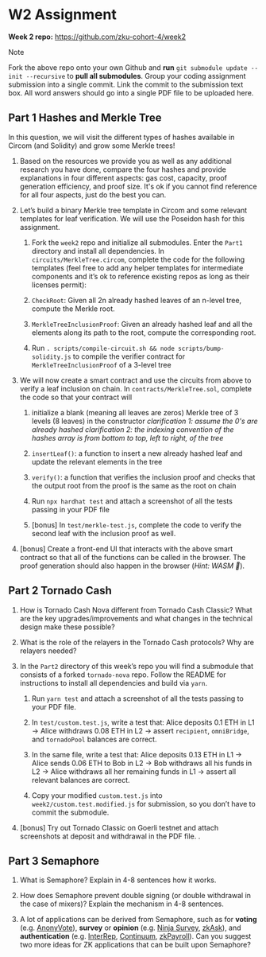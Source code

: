 # W2 Assignment

**Week 2 repo:** https://github.com/zku-cohort-4/week2

> [!NOTE]
> Fork the above repo onto your own Github and **run** `git submodule update --init --recursive` to **pull all submodules**. Group your coding assignment submission into a single commit. Link the commit to the submission text box. All word answers should go into a single PDF file to be uploaded here.


## Part 1 Hashes and Merkle Tree

In this question, we will visit the different types of hashes available in Circom (and Solidity) and grow some Merkle trees!

1. Based on the resources we provide you as well as any additional research you have done, compare the four hashes and provide explanations in four different aspects: gas cost, capacity, proof generation efficiency, and proof size. It's ok if you cannot find reference for all four aspects, just do the best you can.

2. Let’s build a binary Merkle tree template in Circom and some relevant templates for leaf verification. We will use the Poseidon hash for this assignment.

    1. Fork the `week2` repo and initialize all submodules. Enter the `Part1` directory and install all dependencies. In `circuits/MerkleTree.circom`, complete the code for the following templates (feel free to add any helper templates for intermediate components and it’s ok to reference existing repos as long as their licenses permit):

    2. `CheckRoot`: Given all 2n already hashed leaves of an n-level tree, compute the Merkle root.

    3. `MerkleTreeInclusionProof`: Given an already hashed leaf and all the elements along its path to the root, compute the corresponding root.

    4. Run `. scripts/compile-circuit.sh && node scripts/bump-solidity.js` to compile the verifier contract for `MerkleTreeInclusionProof` of a 3-level tree 

3. We will now create a smart contract and use the circuits from above to verify a leaf inclusion on chain. In `contracts/MerkleTree.sol`, complete the code so that your contract will 

    1. initialize a blank (meaning all leaves are zeros) Merkle tree of 3 levels (8 leaves) in the constructor
*clarification 1: assume the 0's are already hashed*
*clarification 2: the indexing convention of the hashes array is from bottom to top, left to right, of the tree*

    2. `insertLeaf()`: a function to insert a new already hashed leaf and update the relevant elements in the tree

    3. `verify()`: a function that verifies the inclusion proof and checks that the output root from the proof is the same as the root on chain 

     4. Run `npx hardhat test` and attach a screenshot of all the tests passing in your PDF file 

     5. [bonus] In `test/merkle-test.js`, complete the code to verify the second leaf with the inclusion proof as well. 

4. [bonus] Create a front-end UI that interacts with the above smart contract so that all of the functions can be called in the browser. The proof generation should also happen in the browser (*Hint: WASM 👀*).


## Part 2 Tornado Cash

1. How is Tornado Cash Nova different from Tornado Cash Classic? What are the key upgrades/improvements and what changes in the technical design make these possible?

2. What is the role of the relayers in the Tornado Cash protocols? Why are relayers needed?

3. In the `Part2` directory of this week’s repo you will find a submodule that consists of a forked `tornado-nova` repo. Follow the README for instructions to install all dependencies and build via `yarn`.
     1. Run `yarn test` and attach a screenshot of all the tests passing to your PDF file. 

     2. In `test/custom.test.js`, write a test that: Alice deposits 0.1 ETH in L1 -> Alice withdraws 0.08 ETH in L2 -> assert `recipient`, `omniBridge`, and `tornadoPool` balances are correct.

     3. In the same file, write a test that: Alice deposits 0.13 ETH in L1 -> Alice sends 0.06 ETH to Bob in L2 -> Bob withdraws all his funds in L2 -> Alice withdraws all her remaining funds in L1 -> assert all relevant balances are correct.

     4. Copy your modified `custom.test.js` into `week2/custom.test.modified.js` for submission, so you don’t have to commit the submodule. 

4. [bonus] Try out Tornado Classic on Goerli testnet and attach screenshots at deposit and withdrawal in the PDF file. .


## Part 3 Semaphore 

1. What is Semaphore? Explain in 4-8 sentences how it works.

2. How does Semaphore prevent double signing (or double withdrawal in the case of mixers)? Explain the mechanism in 4-8 sentences.

3. A lot of applications can be derived from Semaphore, such as for **voting** (e.g. [AnonyVote](https://github.com/TosinShada/anonyvote)), **survey** or **opinion** (e.g. [Ninja Survey](https://github.com/ChubbyCub/survey-on-chain-hh), [zkAsk](https://github.com/violetwee/zkAsk)), and **authentication** (e.g. [InterRep](https://github.com/interep-project/reputation-service), [Continuum](https://github.com/tomoima525/continuum), [zkPayroll](https://github.com/Harsh8196/Harmony-ZKU/tree/main/ZKPayroll/Backend)). Can you suggest two more ideas for ZK applications that can be built upon Semaphore?

